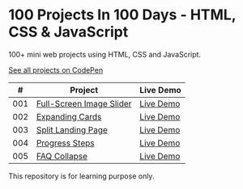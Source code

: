 # 100 Projects In 100 Days - HTML, CSS & JavaScript

100+ mini web projects using HTML, CSS and JavaScript.

[See all projects on CodePen](https://codepen.io/collection/xKgbQQ)

|  #  | Project                                                                                                                                  | Live Demo                                                |
| :-: | ---------------------------------------------------------------------------------------------------------------------------------------- | -------------------------------------------------------- |
| 001 | [Full-Screen Image Slider](https://github.com/VinmayiSwamy/html-css-javascript-projects/tree/main/001-full%20screen%20image%20slider)         | [Live Demo](https://codepen.io/theCoderV/full/vYpxNqZ)  |
| 002 | [Expanding Cards](https://github.com/VinmayiSwamy/html-css-javascript-projects/tree/main/002-expanding%20cards)         | [Live Demo](https://codepen.io/theCoderV/full/LYeWGqQ)  |
| 003 | [Split Landing Page](https://github.com/VinmayiSwamy/html-css-javascript-projects/tree/main/003-split%20landing%20page)         | [Live Demo](https://codepen.io/theCoderV/full/ZEveQrQ)  |
| 004 | [Progress Steps](https://github.com/VinmayiSwamy/html-css-javascript-projects/tree/main/004-progress%20steps)         | [Live Demo](https://codepen.io/theCoderV/full/eYyvZRG)  |
| 005 | [FAQ Collapse](https://github.com/VinmayiSwamy/html-css-javascript-projects/tree/main/005-FAQ%20collapse)         | [Live Demo](https://codepen.io/theCoderV/full/BaJWKqK)  |

This repository is for learning purpose only.

